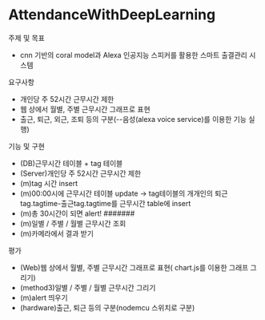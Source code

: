 # AttendanceWithDeepLearning
주제 및 목표
- cnn 기반의 coral model과 Alexa 인공지능 스피커를 활용한 스마트 출결관리 시스템

요구사항
- 개인당 주 52시간 근무시간 제한
- 웹 상에서 월별, 주별 근무시간 그래프로 표현
- 출근, 퇴근, 외근, 조퇴 등의 구분(--음성(alexa voice service)를 이용한 기능 실행)


기능 및 구현
- (DB)근무시간 테이블 + tag 테이블
- (Server)개인당 주 52시간 근무시간 제한
- (m)tag 시간 insert
- (m)00:00시에 근무시간 테이블 update -> tag테이블의 개개인의 퇴근tag.tagtime-출근tag.tagtime를 근무시간 table에 insert
- (m)총 30시간이 되면 alert! #######
- (m)일별 / 주별 / 월별 근무시간 조회
- (m)카메라에서 결과 받기

평가
- (Web)웹 상에서 월별, 주별 근무시간 그래프로 표현( chart.js를 이용한 그래프 그리기)
- (method3)일별 / 주별 / 월별 근무시간 그리기
- (m)alert 띄우기
- (hardware)출근, 퇴근 등의 구분(nodemcu 스위치로 구분)
